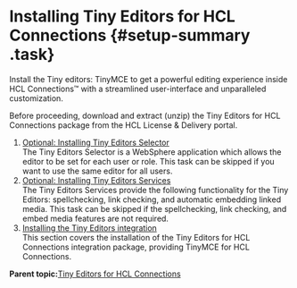 # Installing Tiny Editors for HCL Connections {#setup-summary .task}

Install the Tiny editors: TinyMCE to get a powerful editing experience inside HCL Connections™ with a streamlined user-interface and unparalleled customization.

Before proceeding, download and extract \(unzip\) the Tiny Editors for HCL Connections package from the HCL License & Delivery portal.

1.  [Optional: Installing Tiny Editors Selector](t_01-setup_01-selector_00-summary.md)  
The Tiny Editors Selector is a WebSphere application which allows the editor to be set for each user or role. This task can be skipped if you want to use the same editor for all users.
2.  [Optional: Installing Tiny Editors Services](t_01-setup_02-services_00-summary.md)  
 The Tiny Editors Services provide the following functionality for the Tiny Editors: spellchecking, link checking, and automatic embedding linked media. This task can be skipped if the spellchecking, link checking, and embed media features are not required.
3.  [Installing the Tiny Editors integration](t_01-setup_03-editors_00-summary.md)  
This section covers the installation of the Tiny Editors for HCL Connections integration package, providing TinyMCE for HCL Connections.

**Parent topic:**[Tiny Editors for HCL Connections](c_tiny-editors.md)

